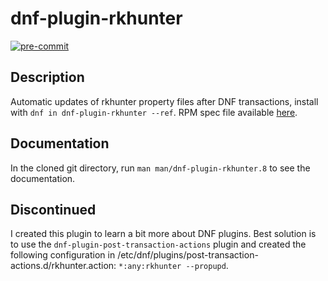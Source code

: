 # dnf-plugin-rkhunter
[![pre-commit](https://img.shields.io/badge/pre--commit-enabled-brightgreen?logo=pre-commit&logoColor=white)](https://github.com/pre-commit/pre-commit)

## Description
Automatic updates of rkhunter property files after DNF transactions, install with `dnf in dnf-plugin-rkhunter --ref`.
RPM spec file available [here](https://fedorapeople.org/cgit/keesdejong/public_git/rpmbuild.git/tree/SPECS/dnf-plugin-rkhunter.spec).

## Documentation
In the cloned git directory, run `man man/dnf-plugin-rkhunter.8` to see the documentation.

## Discontinued
I created this plugin to learn a bit more about DNF plugins. Best solution is to use the `dnf-plugin-post-transaction-actions` plugin and created the following configuration in /etc/dnf/plugins/post-transaction-actions.d/rkhunter.action: `*:any:rkhunter --propupd`.
